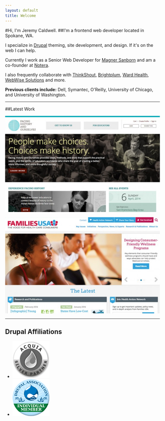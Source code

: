 ```yaml
---
layout: default
title: Welcome
---
```


#Hi, I'm Jeremy Caldwell.
##I'm a frontend web developer located in Spokane, WA.

I specialize in [Drupal](http://drupal.org) theming, site development, and design. If it's on the web I can help.

Currently I work as a Senior Web Developer for [Magner Sanborn](http://magnersanborn.com) and am a co-founder at [Notera](http://notera.net). 

I also frequently collaborate with [ThinkShout](http://thinkshout.org), [Brightplum](http://brightplum.com), [Ward Health](http://wardhealth.com), [WebWise Solutions](http://www.webwiseone.com) and more. 

**Previous clients include:** Dell, Symantec, O'Reilly, University of Chicago, and University of Washington.

---

##Latest Work

![Facing History and Ourselves](/projects/facing-history-and-ourselves/screenshots/medium/home_1.jpg)

![Families USA](/projects/families-usa/screenshots/medium/home_2.jpg)


---

## Drupal Affiliations

<ul class="reset inline">
	<li><a href="http://acquia.com/partners/showcase/eternalistic-designs" id="acquiapartner" title="Acquia Silver Partner" target="_blank"><img src="/images/drupal/BadgeSilver-120.png" alt="Acquia Silver Partner" title="Acquia Silver Partner" /></a></li>
	<li><a href="http://association.drupal.org" id="drupalassoc" title="Drupal Association - Individual Member" target="_blank"><img src="/images/drupal/DA-individual-120.png" alt="Drupal Association - Individual Member" title="Drupal Association - Individual Member" /></a></li>
</ul>




